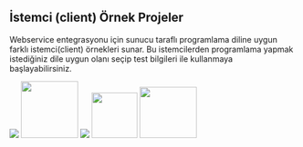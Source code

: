 ## İstemci (client) Örnek Projeler

Webservice entegrasyonu için sunucu taraflı programlama diline uygun farklı istemci(client) örnekleri sunar. Bu istemcilerden programlama yapmak istediğiniz dile uygun olanı seçip test bilgileri ile kullanmaya başlayabilirsiniz.

<a href="https://github.com/izibiz/izibiz-dotnet-soap-client" target="_blank"><img src="/images/icon_dotnet.png"/></a>
<a href="https://github.com/izibiz/izibiz-php-soap-client" target="_blank"><img src="/images/icon_php.png" height="100" width="100"/></a>
<a href="https://github.com/izibiz/izibiz-java-soap-client" target="_blank"><img src="/images/icon_java.png"/></a>
<a href="https://github.com/izibiz/izibiz-delphi-soap-client" target="_blank"><img src="/images/icon_delphi.png" height="80" width="80"/></a>
<a href="https://github.com/izibiz/ws-client-soapui" target="_blank"><img src="/images/icon_soapui.png" height="90" width="100"/></a>

